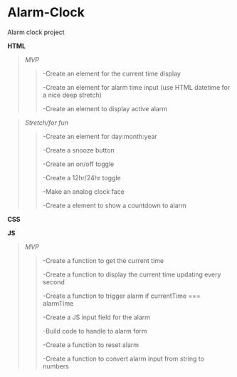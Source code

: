 # Alarm-Clock
Alarm clock project

**HTML**
>*MVP*   
>>-Create an element for the current time display
>>
>>-Create an element for alarm time input (use HTML datetime for a nice deep stretch)
>>
>>-Create an element to display active alarm

>*Stretch/for fun*
>>-Create an element for day:month:year
>>
>>-Create a snooze button
>>
>>-Create an on/off toggle
>>
>>-Create a 12hr/24hr toggle
>>
>>-Make an analog clock face
>>
>>-Create a element to show a countdown to alarm

**CSS**


**JS**

>*MVP*
>>-Create a function to get the current time
>>
>>-Create a function to display the current time updating every second
>>
>>-Create a function to trigger alarm if currentTime === alarmTime
>>
>>-Create a JS input field for the alarm
>>
>>-Build code to handle to alarm form
>>
>>-Create a function to reset alarm
>>
>>-Create a function to convert alarm input from string to numbers